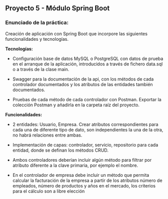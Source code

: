 ## Proyecto 5 - Módulo Spring Boot

### Enunciado de la práctica:

Creación de aplicación con Spring Boot que incorpore las siguientes funcionalidades
y tecnologías.

**Tecnologías:**

- Configuración base de datos MySQL o PostgreSQL con datos de prueba en el arranque de la aplicación, introducidos a través de fichero data.sql o a través de la clase main.

- Swagger para la documentación de la api, con los métodos de cada controlador documentados y los atributos de las entidades también documentados.

- Pruebas de cada método de cada controlador con Postman. Exportar la colección Postman y añadirla en la carpeta raíz del proyecto.

**Funcionalidades:**

- 2 entidades: Usuario, Empresa. Crear atributos correspondientes para cada
una de diferente tipo de dato, son independientes la una de la otra, no habrá
relaciones entre ambas.

- Implementación de capas: controlador, servicio, repositorio para cada entidad,
donde se definan los métodos CRUD.

- Ambos controladores deberían incluir algún método para filtrar por atributo
diferente a la clave primaria, por ejemplo el nombre.

- En el controlador de empresa debe incluir un método que permita calcular la
facturación de la empresa a partir de los atributos número de empleados,
número de productos y años en el mercado, los criterios para el cálculo son a
libre elección